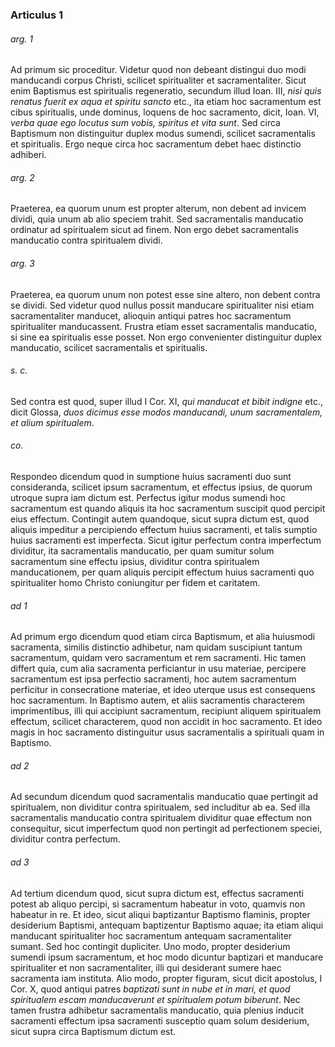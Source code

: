 ### Articulus 1

###### arg. 1
Ad primum sic proceditur. Videtur quod non debeant distingui duo modi manducandi corpus Christi, scilicet spiritualiter et sacramentaliter. Sicut enim Baptismus est spiritualis regeneratio, secundum illud Ioan. III, *nisi quis renatus fuerit ex aqua et spiritu sancto* etc., ita etiam hoc sacramentum est cibus spiritualis, unde dominus, loquens de hoc sacramento, dicit, Ioan. VI, *verba quae ego locutus sum vobis, spiritus et vita sunt*. Sed circa Baptismum non distinguitur duplex modus sumendi, scilicet sacramentalis et spiritualis. Ergo neque circa hoc sacramentum debet haec distinctio adhiberi.

###### arg. 2
Praeterea, ea quorum unum est propter alterum, non debent ad invicem dividi, quia unum ab alio speciem trahit. Sed sacramentalis manducatio ordinatur ad spiritualem sicut ad finem. Non ergo debet sacramentalis manducatio contra spiritualem dividi.

###### arg. 3
Praeterea, ea quorum unum non potest esse sine altero, non debent contra se dividi. Sed videtur quod nullus possit manducare spiritualiter nisi etiam sacramentaliter manducet, alioquin antiqui patres hoc sacramentum spiritualiter manducassent. Frustra etiam esset sacramentalis manducatio, si sine ea spiritualis esse posset. Non ergo convenienter distinguitur duplex manducatio, scilicet sacramentalis et spiritualis.

###### s. c.
Sed contra est quod, super illud I Cor. XI, *qui manducat et bibit indigne* etc., dicit Glossa, *duos dicimus esse modos manducandi, unum sacramentalem, et alium spiritualem*.

###### co.
Respondeo dicendum quod in sumptione huius sacramenti duo sunt consideranda, scilicet ipsum sacramentum, et effectus ipsius, de quorum utroque supra iam dictum est. Perfectus igitur modus sumendi hoc sacramentum est quando aliquis ita hoc sacramentum suscipit quod percipit eius effectum. Contingit autem quandoque, sicut supra dictum est, quod aliquis impeditur a percipiendo effectum huius sacramenti, et talis sumptio huius sacramenti est imperfecta. Sicut igitur perfectum contra imperfectum dividitur, ita sacramentalis manducatio, per quam sumitur solum sacramentum sine effectu ipsius, dividitur contra spiritualem manducationem, per quam aliquis percipit effectum huius sacramenti quo spiritualiter homo Christo coniungitur per fidem et caritatem.

###### ad 1
Ad primum ergo dicendum quod etiam circa Baptismum, et alia huiusmodi sacramenta, similis distinctio adhibetur, nam quidam suscipiunt tantum sacramentum, quidam vero sacramentum et rem sacramenti. Hic tamen differt quia, cum alia sacramenta perficiantur in usu materiae, percipere sacramentum est ipsa perfectio sacramenti, hoc autem sacramentum perficitur in consecratione materiae, et ideo uterque usus est consequens hoc sacramentum. In Baptismo autem, et aliis sacramentis characterem imprimentibus, illi qui accipiunt sacramentum, recipiunt aliquem spiritualem effectum, scilicet characterem, quod non accidit in hoc sacramento. Et ideo magis in hoc sacramento distinguitur usus sacramentalis a spirituali quam in Baptismo.

###### ad 2
Ad secundum dicendum quod sacramentalis manducatio quae pertingit ad spiritualem, non dividitur contra spiritualem, sed includitur ab ea. Sed illa sacramentalis manducatio contra spiritualem dividitur quae effectum non consequitur, sicut imperfectum quod non pertingit ad perfectionem speciei, dividitur contra perfectum.

###### ad 3
Ad tertium dicendum quod, sicut supra dictum est, effectus sacramenti potest ab aliquo percipi, si sacramentum habeatur in voto, quamvis non habeatur in re. Et ideo, sicut aliqui baptizantur Baptismo flaminis, propter desiderium Baptismi, antequam baptizentur Baptismo aquae; ita etiam aliqui manducant spiritualiter hoc sacramentum antequam sacramentaliter sumant. Sed hoc contingit dupliciter. Uno modo, propter desiderium sumendi ipsum sacramentum, et hoc modo dicuntur baptizari et manducare spiritualiter et non sacramentaliter, illi qui desiderant sumere haec sacramenta iam instituta. Alio modo, propter figuram, sicut dicit apostolus, I Cor. X, quod antiqui patres *baptizati sunt in nube et in mari, et quod spiritualem escam manducaverunt et spiritualem potum biberunt*. Nec tamen frustra adhibetur sacramentalis manducatio, quia plenius inducit sacramenti effectum ipsa sacramenti susceptio quam solum desiderium, sicut supra circa Baptismum dictum est.

